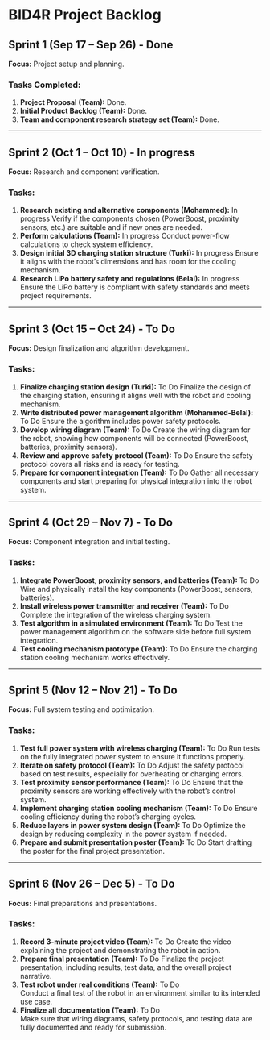 
# BID4R Project Backlog

## Sprint 1 (Sep 17 – Sep 26) - **Done**
**Focus:** Project setup and planning.

### Tasks Completed:
1. **Project Proposal (Team):** Done.
2. **Initial Product Backlog (Team):** Done.
3. **Team and component research strategy set (Team):** Done.

---

## Sprint 2 (Oct 1 – Oct 10) - **In progress**
**Focus:** Research and component verification.

### Tasks:
1. **Research existing and alternative components (Mohammed):** In progress
   Verify if the components chosen (PowerBoost, proximity sensors, etc.) are suitable and if new ones are needed.
2. **Perform calculations (Team):**  In progress
   Conduct power-flow calculations to check system efficiency.
3. **Design initial 3D charging station structure (Turki):** In progress 
   Ensure it aligns with the robot’s dimensions and has room for the cooling mechanism.
4. **Research LiPo battery safety and regulations (Belal):** In progress 
   Ensure the LiPo battery is compliant with safety standards and meets project requirements.

---

## Sprint 3 (Oct 15 – Oct 24) - **To Do**
**Focus:** Design finalization and algorithm development.

### Tasks:
1. **Finalize charging station design (Turki):**  To Do
   Finalize the design of the charging station, ensuring it aligns well with the robot and cooling mechanism.
2. **Write distributed power management algorithm (Mohammed-Belal):**  To Do
   Ensure the algorithm includes power safety protocols.
3. **Develop wiring diagram (Team):** To Do 
   Create the wiring diagram for the robot, showing how components will be connected (PowerBoost, batteries, proximity sensors).
4. **Review and approve safety protocol (Team):**  To Do
   Ensure the safety protocol covers all risks and is ready for testing.
5. **Prepare for component integration (Team):** To Do 
   Gather all necessary components and start preparing for physical integration into the robot system.

---

## Sprint 4 (Oct 29 – Nov 7) - **To Do**
**Focus:** Component integration and initial testing.

### Tasks:
1. **Integrate PowerBoost, proximity sensors, and batteries (Team):**  To Do
   Wire and physically install the key components (PowerBoost, sensors, batteries).
2. **Install wireless power transmitter and receiver (Team):** To Do 
   Complete the integration of the wireless charging system.
3. **Test algorithm in a simulated environment (Team):**  To Do
   Test the power management algorithm on the software side before full system integration.
4. **Test cooling mechanism prototype (Team):**  To Do
   Ensure the charging station cooling mechanism works effectively.

---

## Sprint 5 (Nov 12 – Nov 21) - **To Do**
**Focus:** Full system testing and optimization.

### Tasks:
1. **Test full power system with wireless charging (Team):**  To Do
   Run tests on the fully integrated power system to ensure it functions properly.
2. **Iterate on safety protocol (Team):**  To Do
   Adjust the safety protocol based on test results, especially for overheating or charging errors.
3. **Test proximity sensor performance (Team):** To Do 
   Ensure that the proximity sensors are working effectively with the robot’s control system.
4. **Implement charging station cooling mechanism (Team):**  To Do
   Ensure cooling efficiency during the robot’s charging cycles.
5. **Reduce layers in power system design (Team):**  To Do
   Optimize the design by reducing complexity in the power system if needed.
6. **Prepare and submit presentation poster (Team):** To Do 
   Start drafting the poster for the final project presentation.

---

## Sprint 6 (Nov 26 – Dec 5) - **To Do**
**Focus:** Final preparations and presentations.

### Tasks:
1. **Record 3-minute project video (Team):** To Do 
   Create the video explaining the project and demonstrating the robot in action.
2. **Prepare final presentation (Team):** To Do 
   Finalize the project presentation, including results, test data, and the overall project narrative.
3. **Test robot under real conditions (Team):** To Do  
   Conduct a final test of the robot in an environment similar to its intended use case.
4. **Finalize all documentation (Team):** To Do  
   Make sure that wiring diagrams, safety protocols, and testing data are fully documented and ready for submission.
